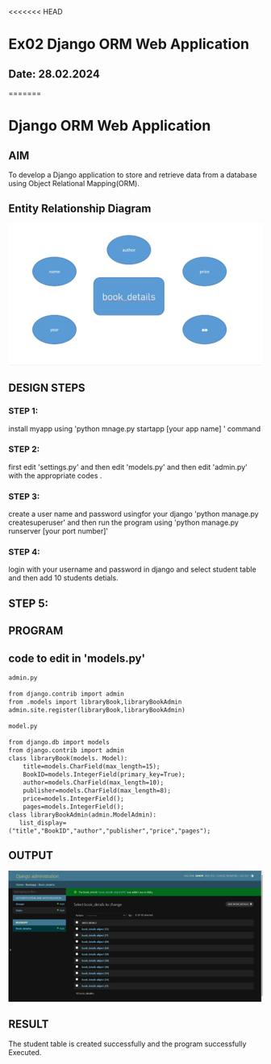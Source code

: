 <<<<<<< HEAD
# Ex02 Django ORM Web Application
## Date: 28.02.2024
=======
# Django ORM Web Application


## AIM
To develop a Django application to store and retrieve data from a database using Object Relational Mapping(ORM).

## Entity Relationship Diagram
![alt text](<ara .jpg>)

## DESIGN STEPS

### STEP 1:
install myapp using 'python mnage.py startapp [your app name] ' command 

### STEP 2:
first edit 'settings.py' and then edit 'models.py' and then edit 'admin.py' with the appropriate codes .

### STEP 3:
create a user name and password usingfor your django  'python manage.py createsuperuser'
and then run the program using 'python manage.py runserver [your port number]'
### STEP 4:
login with your username and password in django and select student table and then add 10 students detials.
## STEP 5:
## PROGRAM
## code to edit in 'models.py'
```
admin.py 

from django.contrib import admin 
from .models import libraryBook,libraryBookAdmin
admin.site.register(libraryBook,libraryBookAdmin)

model.py

from django.db import models
from django.contrib import admin
class libraryBook(models. Model):
    title=models.CharField(max_length=15);
    BookID=models.IntegerField(primary_key=True);
    author=models.CharField(max_length=10);
    publisher=models.CharField(max_length=8);
    price=models.IntegerField();
    pages=models.IntegerField();
class libraryBookAdmin(admin.ModelAdmin):
   list_display=("title","BookID","author","publisher","price","pages");

```

## OUTPUT
![alt text](<Screenshot 2024-03-07 201014.png>)

## RESULT
The student table is created successfully and the program successfully Executed.
